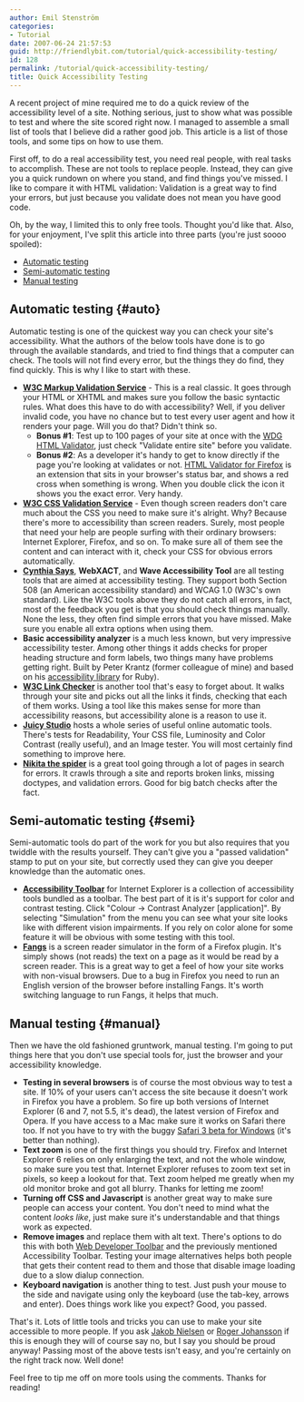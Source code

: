 ```yaml
---
author: Emil Stenström
categories:
- Tutorial
date: 2007-06-24 21:57:53
guid: http://friendlybit.com/tutorial/quick-accessibility-testing/
id: 128
permalink: /tutorial/quick-accessibility-testing/
title: Quick Accessibility Testing
---
```


A recent project of mine required me to do a quick review of the accessibility level of a site. Nothing serious, just to show what was possible to test and where the site scored right now. I managed to assemble a small list of tools that I believe did a rather good job. This article is a list of those tools, and some tips on how to use them.

First off, to do a real accessibility test, you need real people, with real tasks to accomplish. These are not tools to replace people. Instead, they can give you a quick rundown on where you stand, and find things you've missed. I like to compare it with HTML validation: Validation is a great way to find your errors, but just because you validate does not mean you have good code.

Oh, by the way, I limited this to only free tools. Thought you'd like that. Also, for your enjoyment, I've split this article into three parts (you're just soooo spoiled):

  * [Automatic testing](#auto)
  * [Semi-automatic testing](#semi)
  * [Manual testing](#manual)

## Automatic testing {#auto}

Automatic testing is one of the quickest way you can check your site's accessibility. What the authors of the below tools have done is to go through the available standards, and tried to find things that a computer can check. The tools will not find every error, but the things they do find, they find quickly. This is why I like to start with these.

  * **[W3C Markup Validation Service](http://validator.w3.org/)** - This is a real classic. It goes through your HTML or XHTML and makes sure you follow the basic syntactic rules. What does this have to do with accessibility? Well, if you deliver invalid code, you have no chance but to test every user agent and how it renders your page. Will you do that? Didn't think so.
      * **Bonus #1**: Test up to 100 pages of your site at once with the [WDG HTML Validator](http://htmlhelp.com/tools/validator/), just check "Validate entire site" before you validate.
      * **Bonus #2**: As a developer it's handy to get to know directly if the page you're looking at validates or not. [HTML Validator for Firefox](http://users.skynet.be/mgueury/mozilla/) is an extension that sits in your browser's status bar, and shows a red cross when something is wrong. When you double click the icon it shows you the exact error. Very handy.
  * **[W3C CSS Validation Service](http://jigsaw.w3.org/css-validator/)** - Even though screen readers don't care much about the CSS you need to make sure it's alright. Why? Because there's more to accessibility than screen readers. Surely, most people that need your help are people surfing with their ordinary browsers: Internet Explorer, Firefox, and so on. To make sure all of them see the content and can interact with it, check your CSS for obvious errors automatically.
  * **[Cynthia Says](http://www.cynthiasays.com/)**, **WebXACT**, and **Wave Accessibility Tool** are all testing tools that are aimed at accessibility testing. They support both Section 508 (an American accessibility standard) and WCAG 1.0 (W3C's own standard). Like the W3C tools above they do not catch all errors, in fact, most of the feedback you get is that you should check things manually. None the less, they often find simple errors that you have missed. Make sure you enable all extra options when using them.
  * **Basic accessibility analyzer** is a much less known, but very impressive accessibility tester. Among other things it adds checks for proper heading structure and form labels, two things many have problems getting right. Built by Peter Krantz (former colleague of mine) and based on his [accessibility library](http://www.peterkrantz.com/raakt/wiki/) for Ruby).
  * **[W3C Link Checker](http://validator.w3.org/checklink)** is another tool that's easy to forget about. It walks through your site and picks out all the links it finds, checking that each of them works. Using a tool like this makes sense for more than accessibility reasons, but accessibility alone is a reason to use it.
  * **[Juicy Studio](http://juicystudio.com/services.php#hosted)** hosts a whole series of useful online automatic tools. There's tests for Readability, Your CSS file, Luminosity and Color Contrast (really useful), and an Image tester. You will most certainly find something to improve here.
  * **[Nikita the spider](http://nikitathespider.com/)** is a great tool going through a lot of pages in search for errors. It crawls through a site and reports broken links, missing doctypes, and validation errors. Good for big batch checks after the fact.

## Semi-automatic testing {#semi}

Semi-automatic tools do part of the work for you but also requires that you twiddle with the results yourself. They can't give you a "passed validation" stamp to put on your site, but correctly used they can give you deeper knowledge than the automatic ones.

  * **[Accessibility Toolbar](http://www.visionaustralia.org.au/ais/toolbar/)** for Internet Explorer is a collection of accessibility tools bundled as a toolbar. The best part of it is it's support for color and contrast testing. Click "Colour -> Contrast Analyzer [application]". By selecting "Simulation" from the menu you can see what your site looks like with different vision impairments. If you rely on color alone for some feature it will be obvious with some testing with this tool.
  * **[Fangs](http://www.standards-schmandards.com/projects/fangs)** is a screen reader simulator in the form of a Firefox plugin. It's simply shows (not reads) the text on a page as it would be read by a screen reader. This is a great way to get a feel of how your site works with non-visual browsers. Due to a bug in Firefox you need to run an English version of the browser before installing Fangs. It's worth switching language to run Fangs, it helps that much.

## Manual testing {#manual}

Then we have the old fashioned gruntwork, manual testing. I'm going to put things here that you don't use special tools for, just the browser and your accessibility knowledge.

  * **Testing in several browsers** is of course the most obvious way to test a site. If 10% of your users can't access the site because it doesn't work in Firefox you have a problem. So fire up both versions of Internet Explorer (6 and 7, not 5.5, it's dead), the latest version of Firefox and Opera. If you have access to a Mac make sure it works on Safari there too. If not you have to try with the buggy [Safari 3 beta for Windows](/other/safari-now-available-on-windows/) (it's better than nothing).
  * **Text zoom** is one of the first things you should try. Firefox and Internet Explorer 6 relies on only enlarging the text, and not the whole window, so make sure you test that. Internet Explorer refuses to zoom text set in pixels, so keep a lookout for that. Text zoom helped me greatly when my old monitor broke and got all blurry. Thanks for letting me zoom!
  * **Turning off CSS and Javascript** is another great way to make sure people can access your content. You don't need to mind what the content _looks like_, just make sure it's understandable and that things work as expected.
  * **Remove images** and replace them with alt text. There's options to do this with both [Web Developer Toolbar](http://chrispederick.com/work/web-developer/) and the previously mentioned Accessibility Toolbar. Testing your image alternatives helps both people that gets their content read to them and those that disable image loading due to a slow dialup connection.
  * **Keyboard navigation** is another thing to test. Just push your mouse to the side and navigate using only the keyboard (use the tab-key, arrows and enter). Does things work like you expect? Good, you passed.

That's it. Lots of little tools and tricks you can use to make your site accessible to more people. If you ask [Jakob Nielsen](http://www.useit.com/alertbox/) or [Roger Johansson](http://www.456bereastreet.com/) if this is enough they will of course say no, but I say you should be proud anyway! Passing most of the above tests isn't easy, and you're certainly on the right track now. Well done!

Feel free to tip me off on more tools using the comments. Thanks for reading!
